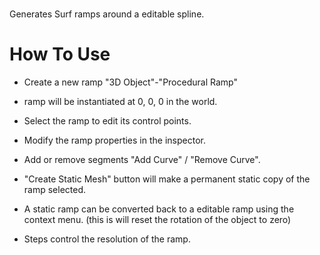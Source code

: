 #
Generates Surf ramps around a editable spline.

# How To Use

* Create a new ramp "3D Object"-"Procedural Ramp"
* ramp will be instantiated at 0, 0, 0 in the world.

* Select the ramp to edit its control points.
* Modify the ramp properties in the inspector.

* Add or remove segments "Add Curve" / "Remove Curve".

* "Create Static Mesh" button will make a permanent static copy of the ramp selected.
* A static ramp can be converted back to a editable ramp using the context menu. (this is will reset the rotation of the object to zero)

* Steps control the resolution of the ramp.
